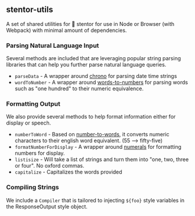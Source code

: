 ## stentor-utils

A set of shared utilities for 📣 stentor for use in Node or Browser (with Webpack) with minimal amount of dependencies.

### Parsing Natural Language Input

Several methods are included that are leveraging popular string parsing libraries that can help you further parse natural language queries.

- `parseData` - A wrapper around [chrono](https://github.com/wanasit/chrono) for parsing date time strings
- `wordToNumber` - A wrapper around [words-to-numbers](https://www.npmjs.com/package/words-to-numbers) for parsing words such as "one hundred" to their numeric equivalence.

### Formatting Output

We also provide several methods to help format information either for display or speech.

- `numberToWord` - Based on [number-to-words](https://www.npmjs.com/package/number-to-words), it converts numeric characters to their english word equivalent. (55 --> fifty-five)
- `formatNumberForDisplay` - A wrapper around [numerals](https://www.npmjs.com/package/numeral) for formatting numbers for display.
- `listisize` - Will take a list of strings and turn them into "one, two, three or four". No oxford commas.
- `capitalize` - Capitalizes the words provided

### Compiling Strings

We include a `Compiler` that is tailored to injecting `${foo}` style variables in the ResponseOutput style object.
